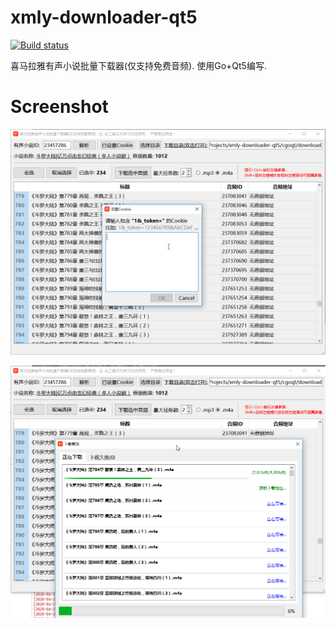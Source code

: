 # xmly-downloader-qt5
[![Build status](https://ci.appveyor.com/api/projects/status/4xuc4atlur2aqu3k?svg=true)](https://ci.appveyor.com/project/jing18233/xmly-downloader-qt5)

喜马拉雅有声小说批量下载器(仅支持免费音频). 使用Go+Qt5编写.

# Screenshot
![MainWindow](screenshots/MainWindow.png?raw=true)

![DownloadDialog](screenshots/DownloadDialog.png?raw=true)